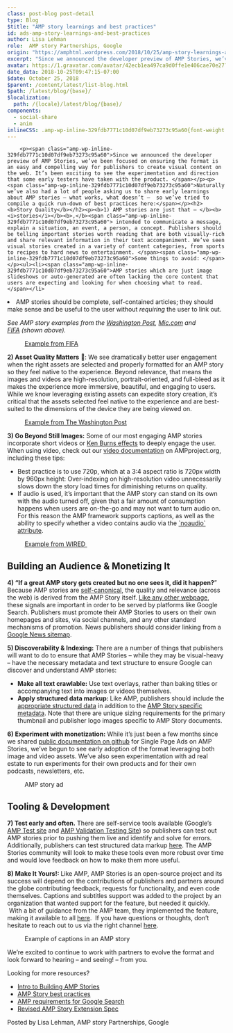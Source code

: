 ```yaml
---
class: post-blog post-detail
type: Blog
$title: "AMP story learnings and best practices"
id: ads-amp-story-learnings-and-best-practices
author: Lisa Lehman
role:  AMP story Partnerships, Google
origin: "https://amphtml.wordpress.com/2018/10/25/amp-story-learnings-and-best-practices/amp/"
excerpt: "Since we announced the developer preview of AMP Stories, we’ve been focused on ensuring the format is an easy and compelling way for publishers to create visual content on the web. It’s been exciting to see the experimentation and direction that some early testers have taken with the product. Naturally we’ve also had a lot [&#8230;]"
avatar: https://1.gravatar.com/avatar/42ecb1ea497ca9d0ffe1e406cae70e27?s=96&d=identicon&r=G
date_data: 2018-10-25T09:47:15-07:00
$date: October 25, 2018
$parent: /content/latest/list-blog.html
$path: /latest/blog/{base}/
$localization:
  path: /{locale}/latest/blog/{base}/
components:
  - social-share
  - anim
inlineCSS: .amp-wp-inline-329fdb7771c10d07df9eb73273c95a60{font-weight:400;}.amp-wp-inline-85c133416ff3188d13493a09389b3c67{max-width:281px;}.amp-wp-inline-3aad71dd8fb58623ad3c21a494dcac0d{max-width:267px;}.amp-wp-inline-93aa472497c96580bfc6d08f5d6cd52f{max-width:301px;}.amp-wp-inline-c226360e52344bb21d580182ea6c720c{max-width:305px;}.amp-wp-inline-08232b7bd23c0f25d26bc7799468481a{max-width:266px;}
---
```


<div class="amp-wp-article-content">

		<p><span class="amp-wp-inline-329fdb7771c10d07df9eb73273c95a60">Since we announced the developer preview of AMP Stories, we’ve been focused on ensuring the format is an easy and compelling way for publishers to create visual content on the web. It’s been exciting to see the experimentation and direction that some early testers have taken with the product. </span></p><p><span class="amp-wp-inline-329fdb7771c10d07df9eb73273c95a60">Naturally we’ve also had a lot of people asking us to share early learnings about AMP stories – what works, what doesn’t –  so we’ve tried to compile a quick run-down of best practices here:</span></p><h2><b>Story Quality</b></h2><p><b>1) AMP stories are just that – </b><b><i>stories</i></b><b>,</b><span class="amp-wp-inline-329fdb7771c10d07df9eb73273c95a60"> intended to communicate a message, explain a situation, an event, a person, a concept. Publishers should be telling important stories worth reading that are both visually-rich and share relevant information in their text accompaniment. We’ve seen visual stories created in a variety of content categories, from sports to recipes to hard news to entertainment. </span><span class="amp-wp-inline-329fdb7771c10d07df9eb73273c95a60">Some things to avoid: </span></p><ul><li><span class="amp-wp-inline-329fdb7771c10d07df9eb73273c95a60">AMP stories which are just image slideshows or auto-generated are often lacking the core content that users are expecting and looking for when choosing what to read. </span></li>
<li class="amp-wp-inline-329fdb7771c10d07df9eb73273c95a60"><span class="amp-wp-inline-329fdb7771c10d07df9eb73273c95a60">AMP stories should be complete, self-contained articles; they should make sense and be useful to the user without </span><i><span class="amp-wp-inline-329fdb7771c10d07df9eb73273c95a60">requiring</span></i><span class="amp-wp-inline-329fdb7771c10d07df9eb73273c95a60"> the user to link out.</span></li>
</ul><p><em>See AMP story examples from the <a href="https://www.washingtonpost.com/graphics/2018/voraciously/amp-stories/a-quick-and-sweet-turmeric-coconut-bread-step-by-step/">Washington Post</a>, <a href="https://mic.com/stories/463/how-food-ads-are-ipmacting-kids-in-america">Mic.com</a> and <a href="https://www.fifa.com/mensyoutholympic/visual-stories/brazil-conquer-buenos-aires/">FIFA</a> (shown above).</em></p><figure data-shortcode="caption" id="attachment_2221" class="wp-caption aligncenter amp-wp-inline-08232b7bd23c0f25d26bc7799468481a"><a href="https://www.fifa.com/mensyoutholympic/visual-stories/brazil-conquer-buenos-aires/"><amp-anim class="alignnone  wp-image-2221 amp-wp-enforced-sizes" src="https://amphtml.files.wordpress.com/2018/10/fifa.gif?w=266&amp;h=532" alt="FIFA" width="266" height="532" sizes="(min-width: 266px) 266px, 100vw"></amp-anim></a><figcaption class="wp-caption-text"><a href="https://www.fifa.com/mensyoutholympic/visual-stories/brazil-conquer-buenos-aires/">Example from FIFA</a></figcaption></figure><p><b>2) Asset Quality Matters</b> <b>💯</b><span class="amp-wp-inline-329fdb7771c10d07df9eb73273c95a60">: </span><span class="amp-wp-inline-329fdb7771c10d07df9eb73273c95a60">We see dramatically better user engagement when the right assets are selected and properly formatted for an AMP story so they feel native to the experience. Beyond relevance, that means the images and videos are high-resolution, portrait-oriented, and full-bleed as it makes the experience more immersive, beautiful, and engaging to users. While we know leveraging existing assets can expedite story creation, it’s critical that the assets selected feel native to the experience and are best-suited to the dimensions of the device they are being viewed on.</span></p><figure data-shortcode="caption" id="attachment_2225" class="wp-caption aligncenter amp-wp-inline-c226360e52344bb21d580182ea6c720c"><a href="https://www.washingtonpost.com/graphics/2018/national/amp-stories/photo-and-video-of-catastrophic-damage-from-hurricane-michael/"><amp-anim class="  wp-image-2225 aligncenter amp-wp-enforced-sizes" src="https://amphtml.files.wordpress.com/2018/10/wapo2.gif?w=305&amp;h=610" alt="WaPo2" width="305" height="610" sizes="(min-width: 305px) 305px, 100vw"></amp-anim></a><figcaption class="wp-caption-text"><a href="https://www.washingtonpost.com/graphics/2018/national/amp-stories/photo-and-video-of-catastrophic-damage-from-hurricane-michael/">Example from The Washington Post</a></figcaption></figure><p><b>3) Go Beyond Still Images:</b><span class="amp-wp-inline-329fdb7771c10d07df9eb73273c95a60"> Some of our most engaging AMP stories incorporate short videos or </span><a href="https://ampbyexample.com/stories/visual_effects/ken_burns/"><span class="amp-wp-inline-329fdb7771c10d07df9eb73273c95a60">Ken Burns effects</span></a><span class="amp-wp-inline-329fdb7771c10d07df9eb73273c95a60"> to deeply engage the user. </span><span class="amp-wp-inline-329fdb7771c10d07df9eb73273c95a60">When using video, check out our </span><a href="https://www.ampproject.org/docs/reference/components/amp-video"><span class="amp-wp-inline-329fdb7771c10d07df9eb73273c95a60">video documentation</span></a><span class="amp-wp-inline-329fdb7771c10d07df9eb73273c95a60"> on AMPproject.org, including these tips: </span></p><ul><li class="amp-wp-inline-329fdb7771c10d07df9eb73273c95a60"><span class="amp-wp-inline-329fdb7771c10d07df9eb73273c95a60">Best practice is to use 720p, which at a 3:4 aspect ratio is 720px width by 960px height: Over-indexing on high-resolution video unnecessarily slows down the story load times for diminishing returns on quality. </span></li>
<li class="amp-wp-inline-329fdb7771c10d07df9eb73273c95a60"><span class="amp-wp-inline-329fdb7771c10d07df9eb73273c95a60">If audio is used, it’s important that the AMP story can stand on its own with the audio turned off, given that a fair amount of consumption happens when users are on-the-go and may not want to turn audio on. For this reason the AMP framework supports captions, as well as the ability to specify whether a video contains audio via the </span><a href="https://www.ampproject.org/docs/reference/components/amp-video#noaudio"><span class="amp-wp-inline-329fdb7771c10d07df9eb73273c95a60">`noaudio` attribute</span></a><span class="amp-wp-inline-329fdb7771c10d07df9eb73273c95a60"><span class="amp-wp-inline-329fdb7771c10d07df9eb73273c95a60">.</span></span></li>
</ul><figure data-shortcode="caption" id="attachment_2226" class="wp-caption aligncenter amp-wp-inline-93aa472497c96580bfc6d08f5d6cd52f"><a href="https://www.wired.com/amp-stories/selfie-museums/"><amp-anim class="  wp-image-2226 aligncenter amp-wp-enforced-sizes" src="https://amphtml.files.wordpress.com/2018/10/wired.gif?w=301&amp;h=602" alt="Wired" width="301" height="602" sizes="(min-width: 301px) 301px, 100vw"></amp-anim></a><figcaption class="wp-caption-text"><a href="https://www.wired.com/amp-stories/selfie-museums/">Example from WIRED </a></figcaption></figure><h2><b>Building an Audience &amp; Monetizing It</b></h2><p><b>4) “If a great AMP story gets created but no one sees it, did it happen?</b>” Because AMP stories are <a href="https://www.ampproject.org/docs/fundamentals/discovery#what-if-i-only-have-one-page?">self-canonical</a>, the quality and relevance (across the web) is derived from the AMP Story itself. <a href="https://support.google.com/webmasters/answer/7451184">Like any other webpage</a>, these signals are important in order to be served by platforms like Google Search. Publishers must promote their AMP Stories to users on their own homepages and sites, via social channels, and any other standard mechanisms of promotion. News publishers should consider linking from a <a href="https://support.google.com/news/publisher-center/answer/74288?hl=en">Google News sitemap</a>.</p><p><b>5) Discoverability &amp; Indexing:</b> There are a number of things that publishers will want to do to ensure that AMP Stories – while they may be visual-heavy – have the necessary metadata and text structure to ensure Google can discover and understand AMP stories:</p><ul><li><b>Make all text crawlable:</b><span class="amp-wp-inline-329fdb7771c10d07df9eb73273c95a60"> Use text overlays, rather than baking titles or accompanying text into images or videos themselves.</span></li>
<li><b>Apply structured data markup: </b>Like AMP, publishers should include the <a href="https://www.ampproject.org/docs/fundamentals/discovery#integrate-with-third-party-platforms-through-additional-metadata">appropriate structured data</a> in addition to the <a href="https://www.ampproject.org/docs/reference/components/amp-story#new-metadata-requirements">AMP Story specific metadata</a>. Note that there are unique sizing requirements for the primary thumbnail and publisher logo images specific to AMP Story documents.</li>
</ul><p><b>6) Experiment with monetization:</b><span class="amp-wp-inline-329fdb7771c10d07df9eb73273c95a60"> While it’s just been a few months since we shared </span><a href="https://github.com/ampproject/amphtml/blob/master/extensions/amp-story/amp-story-ads.md#ad-server-support-for-amp-story-ads"><span class="amp-wp-inline-329fdb7771c10d07df9eb73273c95a60">public documentation on github</span></a><span class="amp-wp-inline-329fdb7771c10d07df9eb73273c95a60"> for Single Page Ads on AMP Stories, we’ve begun to see early adoption of the format leveraging both image and video assets. We’ve also seen experimentation with ad real estate to run experiments for their own products and for their own podcasts, newsletters, etc.</span></p><figure data-shortcode="caption" id="attachment_2224" class="wp-caption aligncenter amp-wp-inline-3aad71dd8fb58623ad3c21a494dcac0d"><amp-anim class="  wp-image-2224 aligncenter amp-wp-enforced-sizes" src="https://amphtml.files.wordpress.com/2018/10/story_ad.gif?w=267&amp;h=475" alt="story_ad" width="267" height="475" sizes="(min-width: 267px) 267px, 100vw"></amp-anim><figcaption class="wp-caption-text">AMP story ad</figcaption></figure><h2><b>Tooling &amp; Development</b></h2><p><b>7) Test early and often.</b><span class="amp-wp-inline-329fdb7771c10d07df9eb73273c95a60"> There are self-service tools available (Google’s </span><a href="https://search.google.com/test/amp?"><span class="amp-wp-inline-329fdb7771c10d07df9eb73273c95a60">AMP Test site</span></a><span class="amp-wp-inline-329fdb7771c10d07df9eb73273c95a60"> and </span><a href="https://www.ampproject.org/docs/fundamentals/validate"><span class="amp-wp-inline-329fdb7771c10d07df9eb73273c95a60">AMP Validation Testing Site</span></a><span class="amp-wp-inline-329fdb7771c10d07df9eb73273c95a60">) so publishers can test out AMP stories prior to pushing them live and identify and solve for errors. Additionally, publishers can test structured data markup </span><a href="https://search.google.com/structured-data/testing-tool/u/0/"><span class="amp-wp-inline-329fdb7771c10d07df9eb73273c95a60">here</span></a><span class="amp-wp-inline-329fdb7771c10d07df9eb73273c95a60">. The AMP Stories community will look to make these tools even more robust over time and would love feedback on how to make them more useful. </span></p><p><b>8) Make It Yours!: </b><span class="amp-wp-inline-329fdb7771c10d07df9eb73273c95a60">Like AMP, AMP Stories is an open-source project and its success will depend on the contributions of publishers and partners around the globe contributing feedback, requests for functionality, and even code themselves. Captions and subtitles support was added to the project by an organization that wanted support for the feature, but needed it quickly.  With a bit of guidance from the AMP team, they implemented the feature, making it available to all </span><a href="https://github.com/ampproject/amphtml/pull/13751"><span class="amp-wp-inline-329fdb7771c10d07df9eb73273c95a60">here</span></a><span class="amp-wp-inline-329fdb7771c10d07df9eb73273c95a60">.  If you have questions or thoughts, don’t hesitate to reach out to us via the right channel </span><a href="https://www.ampproject.org/contribute/"><span class="amp-wp-inline-329fdb7771c10d07df9eb73273c95a60">here</span></a><span class="amp-wp-inline-329fdb7771c10d07df9eb73273c95a60">.</span></p><figure data-shortcode="caption" id="attachment_2227" class="wp-caption aligncenter amp-wp-inline-85c133416ff3188d13493a09389b3c67"><amp-anim class="  wp-image-2227 aligncenter amp-wp-enforced-sizes" src="https://amphtml.files.wordpress.com/2018/10/captions.gif?w=281&amp;h=562" alt="captions" width="281" height="562" sizes="(min-width: 281px) 281px, 100vw"></amp-anim><figcaption class="wp-caption-text">Example of captions in an AMP story</figcaption></figure><p><span class="amp-wp-inline-329fdb7771c10d07df9eb73273c95a60">We’re excited to continue to work with partners to evolve the format and look forward to hearing – and seeing! – from you. </span></p><p><span class="amp-wp-inline-329fdb7771c10d07df9eb73273c95a60">Looking for more resources? </span></p><ul><li><a href="https://ampbyexample.com/stories/#stories/introduction"><span class="amp-wp-inline-329fdb7771c10d07df9eb73273c95a60">Intro to Building AMP Stories</span></a></li>
<li><a href="https://www.ampproject.org/docs/guides/amp_story_best_practices"><span class="amp-wp-inline-329fdb7771c10d07df9eb73273c95a60">AMP Story best practices</span></a></li>
<li><a href="https://www.ampproject.org/docs/fundamentals/discovery"><span class="amp-wp-inline-329fdb7771c10d07df9eb73273c95a60">AMP requirements for Google Search</span></a></li>
<li><a href="https://github.com/ampproject/amphtml/blob/master/extensions/amp-story/amp-story.md"><span class="amp-wp-inline-329fdb7771c10d07df9eb73273c95a60">Revised AMP Story Extension Spec</span></a></li>
</ul><p><span class="amp-wp-inline-329fdb7771c10d07df9eb73273c95a60">Posted by Lisa Lehman, AMP story Partnerships, Google</span></p>	</div>

	

</div>

